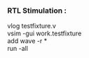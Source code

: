 ### RTL Stimulation :  
vlog testfixture.v  
vsim -gui work.testfixture  
add wave -r *  
run -all  
 
